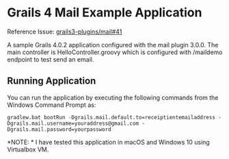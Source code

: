 # Grails 4 Mail Example Application
Reference Issue: [grails3-plugins/mail#41](https://github.com/grails3-plugins/mail/issues/41)

A sample Grails 4.0.2 application configured with the mail plugin 3.0.0. The main controller is HelloController.groovy which is configured with /maildemo endpoint to test send an email.

## Running Application

You can run the application by executing the following commands from the Windows Command Prompt as:

```
gradlew.bat bootRun -Dgrails.mail.default.to=receiptientemailaddress -Dgrails.mail.username=youraddress@gmail.com -Dgrails.mail.password=yourpassword
```

*NOTE: * I have tested this application in macOS and Windows 10 using Virtualbox VM.
